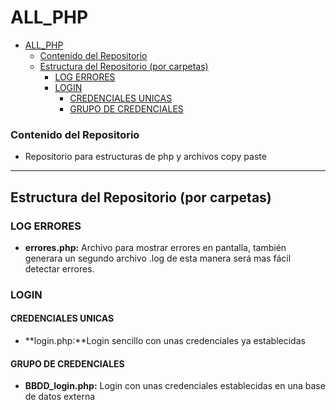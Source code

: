 # ALL_PHP

[//]: # (version: 1.0)
[//]: # (author: Fran Dona Villar)
[//]: # (date: 2024-01-23)


- [ALL\_PHP](#all_php)
    - [Contenido del Repositorio](#contenido-del-repositorio)
  - [Estructura del Repositorio (por carpetas)](#estructura-del-repositorio-por-carpetas)
    - [LOG ERRORES](#log-errores)
    - [LOGIN](#login)
      - [CREDENCIALES UNICAS](#credenciales-unicas)
      - [GRUPO DE CREDENCIALES](#grupo-de-credenciales)

### Contenido del Repositorio

- Repositorio para estructuras de php y archivos copy paste
  
---------

## Estructura del Repositorio (por carpetas)

### LOG ERRORES
- **errores.php:** Archivo para mostrar errores en pantalla, también generara un segundo archivo .log de esta manera será mas fácil detectar errores.

### LOGIN

#### CREDENCIALES UNICAS
- **login.php:**Login sencillo con unas credenciales ya establecidas
  
#### GRUPO DE CREDENCIALES
- **BBDD_login.php:** Login con unas credenciales establecidas en una base de datos externa
